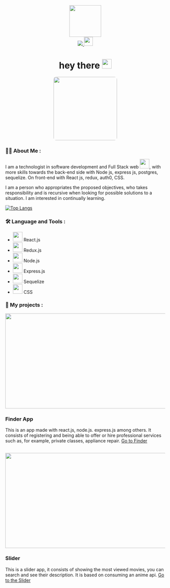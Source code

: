 <div id="header" align="center">
  <img src="https://media.giphy.com/media/M9gbBd9nbDrOTu1Mqx/giphy.gif" width="100"/>
</div>

<div id="badges" align="center">
  <a href="https://www.linkedin.com/in/alejandrocolina-ac/">
      <img src="https://img.shields.io/badge/LinkedIn-blue?logo=linkedin&logoColor=white&style=for-the-badge"/>
    <img src="https://komarev.com/ghpvc/?username=AlejandroColina&style=flat-square&color=blue" height="28px"  alt=""/>
  </a>
</div>

<h1 align="center">
  hey there
  <img src="https://media.giphy.com/media/hvRJCLFzcasrR4ia7z/giphy.gif"  height=30px width=30px/>
</h1>

<div align="center">
  <img width=200px height=200px style="border-radius:8px" src="https://r7q6w9z6.rocketcdn.me/career/wp-content/uploads/2020/03/full-stack-development.gif" />
</div>

### :man_technologist: About Me :

I am a technologist in software development and Full Stack web <img src="https://media.giphy.com/media/WUlplcMpOCEmTGBtBW/giphy.gif" height=30px width=30px>, with more skills towards the back-end side with Node js, express js, postgres, sequelize. On front-end with React js, redux, auth0, CSS.

I am a person who appropriates the proposed objectives, who takes responsibility and is recursive when looking for possible solutions to a situation. I am interested in continually learning.

[![Top Langs](https://github-readme-stats.vercel.app/api/top-langs/?username=AlejandroColina&layout=compact&theme=vision-friendly-dark)](https://github.com/anuraghazra/github-readme-stats)

### :hammer_and_wrench: Language and Tools :
<ul>
  <li> <img height=30px width=30px src="https://upload.wikimedia.org/wikipedia/commons/thumb/4/47/React.svg/1200px-React.svg.png"/> React.js</li>
  <li> <img height=30px width=30px src="https://w7.pngwing.com/pngs/413/852/png-transparent-redux-react-logo-javascript-dq-purple-violet-text.png"/> Redux.js</li>
  <li> <img height=30px width=30px src="https://img.icons8.com/color/480/nodejs.png"/> Node.js</li>
  <li> <img height=30px width=30px src="https://w7.pngwing.com/pngs/925/447/png-transparent-express-js-node-js-javascript-mongodb-node-js-text-trademark-logo.png"/> Express.js</li>
  <li> <img height=30px width=30px src="https://img1.freepng.es/20181124/sux/kisspng-webpack-babel-javascript-npm-github-5bf9a16ff2fe99.0260239415430864479953.jpg"/> Sequelize</li>
  <li> <img height=30px width=30px src="https://w7.pngwing.com/pngs/696/424/png-transparent-logo-css-css3-thumbnail.png"/> CSS</li>
</ul>

### :mechanical_arm: My projects :
  
<img height=300px width=600px src="https://res.cloudinary.com/dojsvmsif/image/upload/v1655410990/Personal/finderApp_ghg1vm.jpg"/>
<h3>Finder App</h3>
<p>
This is an app made with react.js, node.js. express.js among others. It consists of registering and being able to offer or hire professional services such as, for example, private classes, appliance repair. <a href="https://finder-app-omega.vercel.app/"> Go to Finder</a>
</p>
<h2><h2/> 

<img height=300px width=600px src="https://res.cloudinary.com/dojsvmsif/image/upload/v1655410880/Personal/ApiAnime_xcnixk.jpg"/>
<h3>Slider</h3>
<p>
This is a slider app, it consists of showing the most viewed movies, you can search and see their description. It is based on consuming an anime api.
  <a href="https://alejandrocolina.github.io/AnimeChallenge/"> Go to the Slider</a>
 </p>
  
